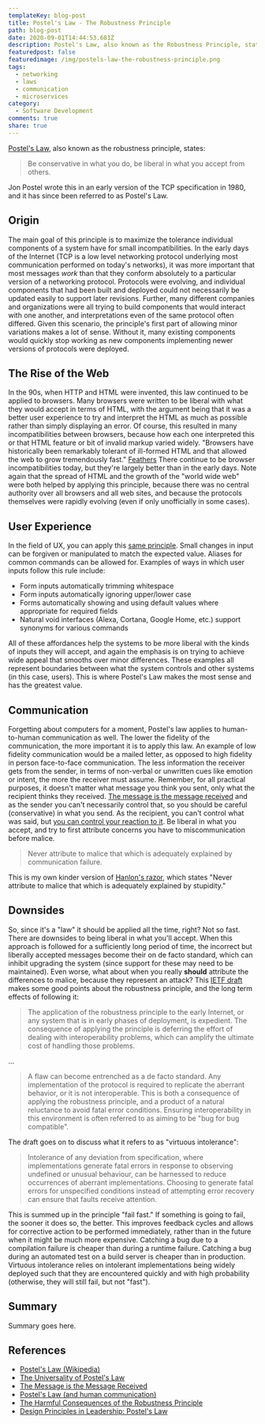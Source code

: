 ```yaml
---
templateKey: blog-post
title: Postel's Law - The Robustness Principle
path: blog-post
date: 2020-09-01T14:44:53.681Z
description: Postel's Law, also known as the Robustness Principle, states that TCP implementations should be conservative in what they do (send), but liberal in what they accept from others. It's credited with helping the early Internet's rapid and decentralized growth, and has also been applied to communication and UX.
featuredpost: false
featuredimage: /img/postels-law-the-robustness-principle.png
tags:
  - networking
  - laws
  - communication
  - microservices
category:
  - Software Development
comments: true
share: true
---
```

[Postel's Law](https://en.wikipedia.org/wiki/Robustness_principle), also known as the robustness principle, states:

> Be conservative in what you do, be liberal in what you accept from others.

Jon Postel wrote this in an early version of the TCP specification in 1980, and it has since been referred to as Postel's Law.

## Origin

The main goal of this principle is to maximize the tolerance individual components of a system have for small incompatibilities. In the early days of the Internet (TCP is a low level networking protocol underlying most communication performed on today's networks), it was more important that most messages *work* than that they conform absolutely to a particular version of a networking protocol. Protocols were evolving, and individual components that had been built and deployed could not necessarily be updated easily to support later revisions. Further, many different companies and organizations were all trying to build components that would interact with one another, and interpretations even of the same protocol often differed. Given this scenario, the principle's first part of allowing minor variations makes a lot of sense. Without it, many existing components would quickly stop working as new components implementing newer versions of protocols were deployed.

## The Rise of the Web

In the 90s, when HTTP and HTML were invented, this law continued to be applied to browsers. Many browsers were written to be liberal with what they would accept in terms of HTML, with the argument being that it was a better user experience to try and interpret the HTML as much as possible rather than simply displaying an error. Of course, this resulted in many incompatibilities between browsers, because how each one interpreted this or that HTML feature or bit of invalid markup varied widely. "Browsers have historically been remarkably tolerant of ill-formed HTML and that allowed the web to grow tremendously fast." [Feathers](https://michaelfeathers.silvrback.com/the-universality-of-postel-s-law) There continue to be browser incompatibilities today, but they're largely better than in the early days. Note again that the spread of HTML and the growth of the "world wide web" were both helped by applying this principle, because there was no central authority over all browsers and all web sites, and because the protocols themselves were rapidly evolving (even if only unofficially in some cases).

## User Experience

In the field of UX, you can apply this [same principle](https://lawsofux.com/postels-law.html). Small changes in input can be forgiven or manipulated to match the expected value. Aliases for common commands can be allowed for. Examples of ways in which user inputs follow this rule include:

- Form inputs automatically trimming whitespace
- Form inputs automatically ignoring upper/lower case
- Forms automatically showing and using default values where appropriate for required fields
- Natural void interfaces (Alexa, Cortana, Google Home, etc.) support synonyms for various commands

All of these affordances help the systems to be more liberal with the kinds of inputs they will accept, and again the emphasis is on trying to achieve wide appeal that smooths over minor differences. These examples all represent boundaries between what the system controls and other systems (in this case, users). This is where Postel's Law makes the most sense and has the greatest value.

## Communication

Forgetting about computers for a moment, Postel's law applies to human-to-human communication as well. The lower the fidelity of the communication, the more important it is to apply this law. An example of low fidelity communication would be a mailed letter, as opposed to high fidelity in person face-to-face communication. The less information the receiver gets from the sender, in terms of non-verbal or unwritten cues like emotion or intent, the more the receiver must assume. Remember, for all practical purposes, it doesn't matter what message you think you sent, only what the recipient thinks they received. [The message is the message received](https://ardalis.com/the-message-is-the-message-received/) and as the sender you can't necessarily control that, so you should be careful (conservative) in what you send. As the recipient, you can't control what was said, but [you can control your reaction to it](https://automattic.com/postels-law/). Be liberal in what you accept, and try to first attribute concerns you have to miscommunication before malice.

> Never attribute to malice that which is adequately explained by communication failure.

This is my own kinder version of [Hanlon's razor](https://simple.wikipedia.org/wiki/Hanlon%27s_razor), which states "Never attribute to malice that which is adequately explained by stupidity."

## Downsides

So, since it's a "law" it should be applied all the time, right? Not so fast. There are downsides to being liberal in what you'll accept. When this approach is followed for a sufficiently long period of time, the incorrect but liberally accepted messages become their on de facto standard, which can inhibit upgrading the system (since support for these may need to be maintained). Even worse, what about when you really **should** attribute the differences to malice, because they represent an attack? This [IETF draft](https://tools.ietf.org/html/draft-iab-protocol-maintenance-04) makes some good points about the robustness principle, and the long term effects of following it:

> The application of the robustness principle to the early Internet, or any system that is in early phases of deployment, is expedient.  The consequence of applying the principle is deferring the effort of dealing with interoperability problems, which can amplify the ultimate cost of handling those problems.

...

> A flaw can become entrenched as a de facto standard.  Any implementation of the protocol is required to replicate the aberrant behavior, or it is not interoperable.  This is both a consequence of applying the robustness principle, and a product of a natural reluctance to avoid fatal error conditions.  Ensuring interoperability in this environment is often referred to as aiming to be "bug for bug compatible".

The draft goes on to discuss what it refers to as "virtuous intolerance":

> Intolerance of any deviation from specification, where implementations generate fatal errors in response to observing undefined or unusual behaviour, can be harnessed to reduce occurrences of aberrant implementations.  Choosing to generate fatal errors for unspecified conditions instead of attempting error recovery can ensure that faults receive attention.

This is summed up in the principle "fail fast." If something is going to fail, the sooner it does so, the better. This improves feedback cycles and allows for corrective action to be performed immediately, rather than in the future when it might be much more expensive. Catching a bug due to a compilation failure is cheaper than during a runtime failure. Catching a bug during an automated test on a build server is cheaper than in production. Virtuous intolerance relies on intolerant implementations being widely deployed such that they are encountered quickly and with high probability (otherwise, they will still fail, but not "fast").

## Summary

Summary goes here.

## References

- [Postel's Law (Wikipedia)](https://en.wikipedia.org/wiki/Robustness_principle)
- [The Universality of Postel's Law](https://michaelfeathers.silvrback.com/the-universality-of-postel-s-law)
- [The Message is the Message Received](https://ardalis.com/the-message-is-the-message-received/)
- [Postel's Law (and human communication)](https://automattic.com/postels-law/)
- [The Harmful Consequences of the Robustness Principle](https://tools.ietf.org/html/draft-iab-protocol-maintenance-04)
- [Design Principles in Leadership: Postel's Law](https://medium.com/the-human-business/design-principles-in-leadership-postels-law-f3d7192cc7ac)